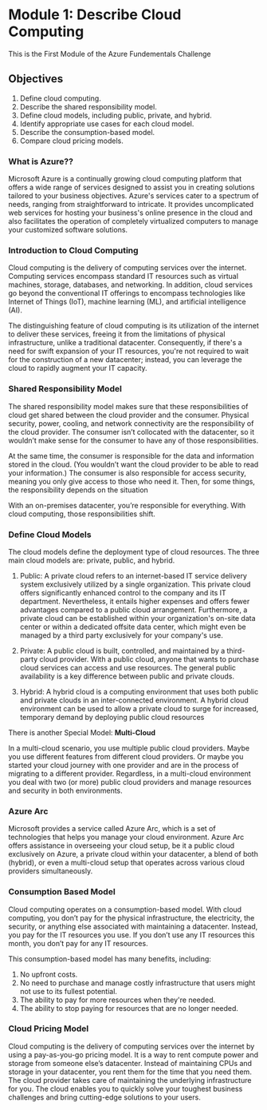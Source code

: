 # Module 1: Describe Cloud Computing

This is the First Module of the Azure Fundementals Challenge

## Objectives

1. Define cloud computing.
2. Describe the shared responsibility model.
3. Define cloud models, including public, private, and hybrid.
4. Identify appropriate use cases for each cloud model.
5. Describe the consumption-based model.
6. Compare cloud pricing models.

### What is Azure??

Microsoft Azure is a continually growing cloud computing platform that offers a wide range of services designed to assist you in creating solutions tailored to your business objectives. Azure's services cater to a spectrum of needs, ranging from straightforward to intricate. It provides uncomplicated web services for hosting your business's online presence in the cloud and also facilitates the operation of completely virtualized computers to manage your customized software solutions.

### Introduction to Cloud Computing

Cloud computing is the delivery of computing services over the internet. Computing services encompass standard IT resources such as virtual machines, storage, databases, and networking. In addition, cloud services go beyond the conventional IT offerings to encompass technologies like Internet of Things (IoT), machine learning (ML), and artificial intelligence (AI).

The distinguishing feature of cloud computing is its utilization of the internet to deliver these services, freeing it from the limitations of physical infrastructure, unlike a traditional datacenter. Consequently, if there's a need for swift expansion of your IT resources, you're not required to wait for the construction of a new datacenter; instead, you can leverage the cloud to rapidly augment your IT capacity.

### Shared Responsibility Model

The shared responsibility model makes sure that these responsibilities of cloud get shared between the cloud provider and the consumer. Physical security, power, cooling, and network connectivity are the responsibility of the cloud provider. The consumer isn’t collocated with the datacenter, so it wouldn’t make sense for the consumer to have any of those responsibilities.

At the same time, the consumer is responsible for the data and information stored in the cloud. (You wouldn’t want the cloud provider to be able to read your information.) The consumer is also responsible for access security, meaning you only give access to those who need it. Then, for some things, the responsibility depends on the situation

With an on-premises datacenter, you’re responsible for everything. With cloud computing, those responsibilities shift.

### Define Cloud Models
The cloud models define the deployment type of cloud resources. The three main cloud models are: private, public, and hybrid.

1. Public: A private cloud refers to an internet-based IT service delivery system exclusively utilized by a single organization. This private cloud offers significantly enhanced control to the company and its IT department. Nevertheless, it entails higher expenses and offers fewer advantages compared to a public cloud arrangement. Furthermore, a private cloud can be established within your organization's on-site data center or within a dedicated offsite data center, which might even be managed by a third party exclusively for your company's use.

2. Private: A public cloud is built, controlled, and maintained by a third-party cloud provider. With a public cloud, anyone that wants to purchase cloud services can access and use resources. The general public availability is a key difference between public and private clouds.

3. Hybrid: A hybrid cloud is a computing environment that uses both public and private clouds in an inter-connected environment. A hybrid cloud environment can be used to allow a private cloud to surge for increased, temporary demand by deploying public cloud resources

There is another Special Model: **Multi-Cloud**

In a multi-cloud scenario, you use multiple public cloud providers. Maybe you use different features from different cloud providers. Or maybe you started your cloud journey with one provider and are in the process of migrating to a different provider. Regardless, in a multi-cloud environment you deal with two (or more) public cloud providers and manage resources and security in both environments.

### Azure Arc 

Microsoft provides a service called Azure Arc, which is a set of technologies that helps you manage your cloud environment. Azure Arc offers assistance in overseeing your cloud setup, be it a public cloud exclusively on Azure, a private cloud within your datacenter, a blend of both (hybrid), or even a multi-cloud setup that operates across various cloud providers simultaneously.

### Consumption Based Model

Cloud computing operates on a consumption-based model. With cloud computing, you don’t pay for the physical infrastructure, the electricity, the security, or anything else associated with maintaining a datacenter. Instead, you pay for the IT resources you use. If you don’t use any IT resources this month, you don’t pay for any IT resources.

This consumption-based model has many benefits, including:
1. No upfront costs.
2. No need to purchase and manage costly infrastructure that users might not use to its fullest potential.
3. The ability to pay for more resources when they're needed.
4. The ability to stop paying for resources that are no longer needed.

### Cloud Pricing Model

Cloud computing is the delivery of computing services over the internet by using a pay-as-you-go pricing model. It is a way to rent compute power and storage from someone else’s datacenter. Instead of maintaining CPUs and storage in your datacenter, you rent them for the time that you need them. The cloud provider takes care of maintaining the underlying infrastructure for you. The cloud enables you to quickly solve your toughest business challenges and bring cutting-edge solutions to your users.
